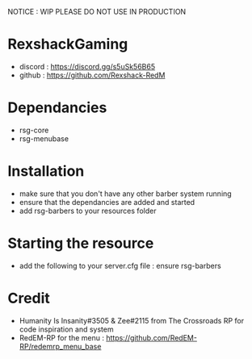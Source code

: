 NOTICE : WIP PLEASE DO NOT USE IN PRODUCTION

# RexshackGaming
- discord : https://discord.gg/s5uSk56B65
- github : https://github.com/Rexshack-RedM

# Dependancies
- rsg-core
- rsg-menubase

# Installation
- make sure that you don't have any other barber system running
- ensure that the dependancies are added and started
- add rsg-barbers to your resources folder

# Starting the resource
- add the following to your server.cfg file : ensure rsg-barbers

# Credit
- Humanity Is Insanity#3505 & Zee#2115 from The Crossroads RP for code inspiration and system
- RedEM-RP for the menu : https://github.com/RedEM-RP/redemrp_menu_base
